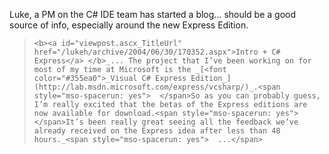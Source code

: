 Luke, a PM on the C# IDE team has started a blog... should be a good source of info, especially around the new Express Edition.

<blockquote dir="ltr" style="MARGIN-RIGHT: 0px">

    <b><a id="viewpost.ascx_TitleUrl" href="/lukeh/archive/2004/06/30/170352.aspx">Intro + C# Express</a> </b>_... The project that I’ve been working on for most of my time at Microsoft is the _[<font color="#355ea0">_Visual C# Express Edition_](http://lab.msdn.microsoft.com/express/vcsharp/)_.<span style="mso-spacerun: yes">  </span>So as you can probably guess, I’m really excited that the betas of the Express editions are now available for download.<span style="mso-spacerun: yes">  </span>It’s been really great seeing all the feedback we’ve already received on the Express idea after less than 48 hours._<span style="mso-spacerun: yes">  ...</span>

</blockquote>